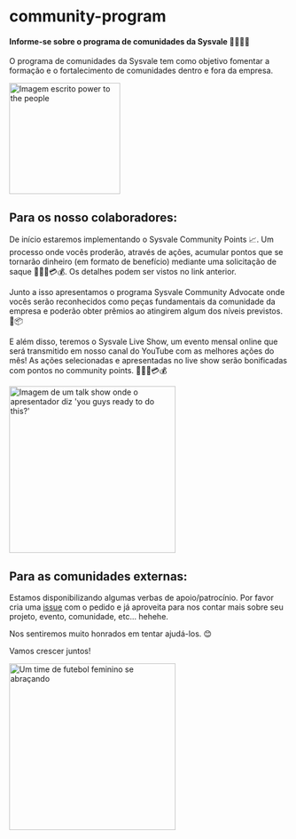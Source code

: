 # community-program

#### Informe-se sobre o programa de comunidades da Sysvale 🥳🤩🎉🎊

O programa de comunidades da Sysvale tem como objetivo fomentar a formação e o fortalecimento de comunidades dentro e fora da empresa.


<img alt="Imagem escrito power to the people" src="https://media.giphy.com/media/U1671wbONj0eklmoSo/giphy.gif" width="200" />


## Para os nosso colaboradores:

De início estaremos implementando o Sysvale Community Points 📈. Um processo onde vocês proderão, através de ações, acumular pontos que se tornarão dinheiro (em formato de benefício) mediante uma solicitação de saque 💸💵🤑💳💰. Os detalhes podem ser vistos no link anterior.

Junto a isso apresentamos o programa Sysvale Community Advocate onde vocês serão reconhecidos como peças fundamentais da comunidade da empresa e poderão obter prêmios ao atingirem algum dos níveis previstos. 🎁📦

E além disso, teremos o Sysvale Live Show, um evento mensal online que será transmitido em nosso canal do YouTube com as melhores ações do mês! As ações selecionadas e apresentadas no live show serão bonificadas com pontos no community points. 💸💵🤑💳💰

<img alt="Imagem de um talk show onde o apresentador diz 'you guys ready to do this?'" src="https://media.giphy.com/media/kZnDSGaykiu6cPDhHU/giphy.gif" width="300" />

## Para as comunidades externas:

Estamos disponibilizando algumas verbas de apoio/patrocínio. Por favor cria uma [issue](https://github.com/Sysvale/community-program/issues) com o pedido e já aproveita para nos contar mais sobre seu projeto, evento, comunidade, etc... hehehe.

Nos sentiremos muito honrados em tentar ajudá-los. 😊

Vamos crescer juntos!

<img alt="Um time de futebol feminino se abraçando" src="https://media.giphy.com/media/3o85xEeTXIfHrc5Tji/giphy.gif" width="300" />

